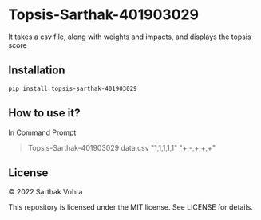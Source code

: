 # Topsis-Sarthak-401903029

It takes a csv file, along with weights and impacts, and displays the topsis score

## Installation

`pip install topsis-sarthak-401903029`

## How to use it?

In Command Prompt

> Topsis-Sarthak-401903029 data.csv "1,1,1,1,1" "+,-,+,+,+"

## License

© 2022 Sarthak Vohra

This repository is licensed under the MIT license. See LICENSE for details.
